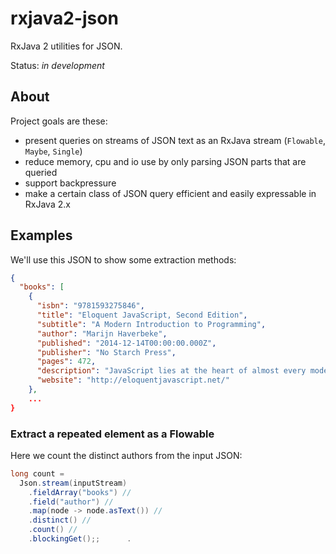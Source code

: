 # rxjava2-json
RxJava 2 utilities for JSON.

Status: *in development*

## About
Project goals are these:

* present queries on streams of JSON text as an RxJava stream (`Flowable`, `Maybe`, `Single`)
* reduce memory, cpu and io use by only parsing JSON parts that are queried  
* support backpressure 
* make a certain class of JSON query efficient and easily expressable in RxJava 2.x

## Examples

We'll use this JSON to show some extraction methods:

```json
{
  "books": [
    {
      "isbn": "9781593275846",
      "title": "Eloquent JavaScript, Second Edition",
      "subtitle": "A Modern Introduction to Programming",
      "author": "Marijn Haverbeke",
      "published": "2014-12-14T00:00:00.000Z",
      "publisher": "No Starch Press",
      "pages": 472,
      "description": "JavaScript lies at the heart of almost every modern web application, from social apps to the newest browser-based games. Though simple for beginners to pick up and play with, JavaScript is a flexible, complex language that you can use to build full-scale applications.",
      "website": "http://eloquentjavascript.net/"
    },
    ...
}
```

### Extract a repeated element as a Flowable
Here we count the distinct authors from the input JSON:

```java
long count = 
  Json.stream(inputStream)
    .fieldArray("books") //
    .field("author") //
    .map(node -> node.asText()) //
    .distinct() //
    .count() //
    .blockingGet();;      .
```

